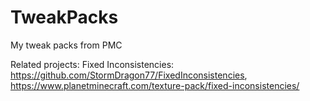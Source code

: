# TweakPacks
My tweak packs from PMC

Related projects: 
  Fixed Inconsistencies: https://github.com/StormDragon77/FixedInconsistencies, https://www.planetminecraft.com/texture-pack/fixed-inconsistencies/
